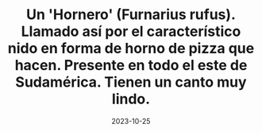 ---
desktop_image_url: /assets/images/hornero_desktop.jpg
mobile_image_url: /assets/images/hornero_mobile.jpg
desktop_width: 1280
mobile_width: 480 
alt: "Foto de un pájaro de color marrón claro en un farol junto a su nido que tiene forma de pizza al horno, un hornero"
title: "Un 'Hornero' (Furnarius rufus). Llamado así por el característico nido en forma de horno de pizza que hacen. Presente en todo el este de Sudamérica. Tienen un canto muy lindo."
date: 2023-10-25
---